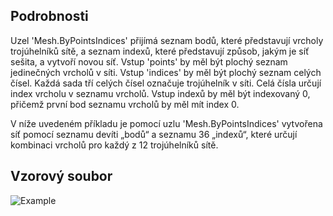 ## Podrobnosti
Uzel 'Mesh.ByPointsIndices' přijímá seznam bodů, které představují vrcholy trojúhelníků sítě, a seznam indexů, které představují způsob, jakým je síť sešita, a vytvoří novou síť. Vstup 'points' by měl být plochý seznam jedinečných vrcholů v síti. Vstup 'indices' by měl být plochý seznam celých čísel. Každá sada tří celých čísel označuje trojúhelník v síti. Celá čísla určují index vrcholu v seznamu vrcholů. Vstup indexů by měl být indexovaný 0, přičemž první bod seznamu vrcholů by měl mít index 0.

V níže uvedeném příkladu je pomocí uzlu 'Mesh.ByPointsIndices' vytvořena síť pomocí seznamu devíti „bodů“ a seznamu 36 „indexů“, které určují kombinaci vrcholů pro každý z 12 trojúhelníků sítě.

## Vzorový soubor

![Example](./Autodesk.DesignScript.Geometry.Mesh.ByPointsIndices_img.png)
